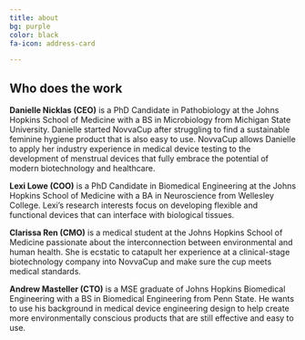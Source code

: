 ```yaml
---
title: about
bg: purple
color: black
fa-icon: address-card

---
```


## Who does the work

**Danielle Nicklas (CEO)** is a PhD Candidate in Pathobiology at the Johns Hopkins School of Medicine with a BS in Microbiology from Michigan State University. Danielle started NovvaCup after struggling to find a sustainable feminine hygiene product that is also easy to use. NovvaCup allows Danielle to apply her industry experience in medical device testing to the development of menstrual devices that fully embrace the potential of modern biotechnology and healthcare.

**Lexi Lowe (COO)** is a PhD Candidate in Biomedical Engineering at the Johns Hopkins School of Medicine with a BA in Neuroscience from Wellesley College. Lexi’s research interests focus on developing flexible and functional devices that can interface with biological tissues.

**Clarissa Ren (CMO)** is a medical student at the Johns Hopkins School of Medicine passionate about the interconnection between environmental and human health. She is ecstatic to catapult her experience at a clinical-stage biotechnology company into NovvaCup and make sure the cup meets medical standards.

**Andrew Masteller (CTO)** is a MSE graduate of Johns Hopkins Biomedical Engineering with a BS in Biomedical Engineering from Penn State. He wants to use his background in medical device engineering design to help create more environmentally conscious products that are still effective and easy to use.
